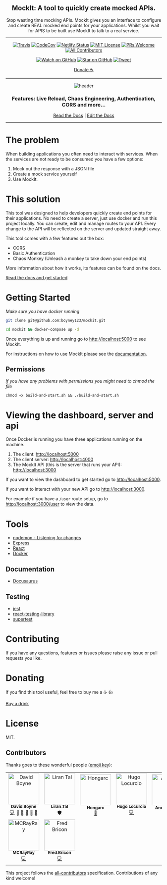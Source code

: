 <div align="center">

<h2>MockIt: A tool to quickly create mocked APIs.</h2>
<p>Stop wasting time mocking APIs. MockIt gives you an interface to configure and create REAL mocked end points for your applications. Whilst you wait for APIS to be built use MockIt to talk to a real service.</>

  <hr />

[![Travis](https://img.shields.io/travis/boyney123/mockit/master.svg)](https://travis-ci.org/boyney123/mockit)
[![CodeCov](https://codecov.io/gh/boyney123/mockit/branch/master/graph/badge.svg?token=AoXW3EFgMP)](https://codecov.io/gh/boyney123/mockit)
[![Netlify Status](https://api.netlify.com/api/v1/badges/6d5acca1-0959-4d92-a739-08f725fdc464/deploy-status)](https://app.netlify.com/sites/mockit/deploys)
[![MIT License][license-badge]][license]
[![PRs Welcome][prs-badge]][prs]
[![All Contributors](https://img.shields.io/badge/all_contributors-9-orange.svg?style=flat-square)](#contributors)

[![Watch on GitHub][github-watch-badge]][github-watch]
[![Star on GitHub][github-star-badge]][github-star]
[![Tweet][twitter-badge]][twitter]

[Donate ☕](https://www.paypal.me/boyney123/5)

<hr />

<img alt="header" src="./images/demo.gif" />

  <h3>Features: Live Reload, Chaos Engineering, Authentication, CORS and more...</h3>

[Read the Docs](https://mockit.netlify.com/) | [Edit the Docs](https://github.com/boyney123/mockit-docs)

</div>

<hr/>

# The problem

When building applications you often need to interact with services. When the services are not ready to be consumed you have a few options:

1. Mock out the response with a JSON file
2. Create a mock service yourself
3. Use MockIt.

# This solution

This tool was designed to help developers quickly create end points for their applications. No need to create a server, just use docker and run this project locally. You can create, edit and manage routes to your API. Every change to the API will be reflected on the server and updated straight away.

This tool comes with a few features out the box:

- CORS
- Basic Authentication
- Chaos Monkey (Unleash a monkey to take down your end points)

More information about how it works, its features can be found on the docs.

[Read the docs and get started](https://mockit.netlify.com/)

# Getting Started

_Make sure you have docker running_

```sh
git clone git@github.com:boyney123/mockit.git
```

```sh
cd mockit && docker-compose up -d
```

Once everything is up and running go to [http://localhost:5000](http://localhost:5000) to see MockIt.

For instructions on how to use MockIt please see the [documentation](https://mockit.netlify.com/docs/getting-started/routes).

## Permissions

_If you have any problems with permissions you might need to chmod the file_

```
chmod +x build-and-start.sh && ./build-and-start.sh
```

# Viewing the dashboard, server and api

Once Docker is running you have three applications running on the machine.

1. The client: [http://localhost:5000](http://localhost:5000)
2. The client server: [http://localhost:4000](http://localhost:4000)
3. The MockIt API (this is the server that runs your API): [http://localhost:3000](http://localhost:3000)

If you want to view the dashboard to get started go to [http://localhost:5000](http://localhost:5000).

If you want to interact with your new API go to [http://localhost:3000](http://localhost:3000).

For example if you have a `/user` route setup, go to [http://localhost:3000/user](http://localhost:3000/user) to view the data.

# Tools

- [nodemon - Listening for changes](https://github.com/remy/nodemon)
- [Express](https://expressjs.com/)
- [React](https://reactjs.org/)
- [Docker](https://www.docker.com/)

## Documentation

- [Docusaurus](https://docusaurus.io/)

## Testing

- [jest](https://jestjs.io/)
- [react-testing-library](https://github.com/kentcdodds/react-testing-library)
- [supertest](https://github.com/visionmedia/supertest)

# Contributing

If you have any questions, features or issues please raise any issue or pull requests you like.

[spectrum-badge]: https://withspectrum.github.io/badge/badge.svg
[spectrum]: https://spectrum.chat/explore-tech
[license-badge]: https://img.shields.io/github/license/boyney123/mockit.svg?color=yellow
[license]: https://github.com/boyney123/react.explore-tech.org/blob/master/LICENSE
[prs-badge]: https://img.shields.io/badge/PRs-welcome-brightgreen.svg?style=flat-square
[prs]: http://makeapullrequest.com
[github-watch-badge]: https://img.shields.io/github/watchers/boyney123/mockit.svg?style=social
[github-watch]: https://github.com/boyney123/mockit/watchers
[twitter]: https://twitter.com/intent/tweet?text=Check%20out%20mockit%20by%20%40boyney123%20https%3A%2F%2Fgithub.com%2Fboyney123%2Fmockit%20%F0%9F%91%8D
[twitter-badge]: https://img.shields.io/twitter/url/https/github.com/boyney123/mockit.svg?style=social
[github-star-badge]: https://img.shields.io/github/stars/boyney123/mockit.svg?style=social
[github-star]: https://github.com/boyney123/mockit/stargazers

# Donating

If you find this tool useful, feel free to buy me a ☕ 👍

[Buy a drink](https://www.paypal.me/boyney123/5)

# License

MIT.

## Contributors

Thanks goes to these wonderful people ([emoji key](https://allcontributors.org/docs/en/emoji-key)):

<!-- ALL-CONTRIBUTORS-LIST:START - Do not remove or modify this section -->
<!-- prettier-ignore -->
<table><tr><td align="center"><a href="https://medium.com/@boyney123"><img src="https://avatars1.githubusercontent.com/u/3268013?v=4" width="100px;" alt="David Boyne"/><br /><sub><b>David Boyne</b></sub></a><br /><a href="https://github.com/boyney123/mockit/commits?author=boyney123" title="Code">💻</a> <a href="https://github.com/boyney123/mockit/commits?author=boyney123" title="Documentation">📖</a> <a href="#design-boyney123" title="Design">🎨</a> <a href="#ideas-boyney123" title="Ideas, Planning, & Feedback">🤔</a> <a href="#review-boyney123" title="Reviewed Pull Requests">👀</a> <a href="#tool-boyney123" title="Tools">🔧</a></td><td align="center"><a href="https://medium.com/@liran.tal"><img src="https://avatars1.githubusercontent.com/u/316371?v=4" width="100px;" alt="Liran Tal"/><br /><sub><b>Liran Tal</b></sub></a><br /><a href="#security-lirantal" title="Security">🛡️</a></td><td align="center"><a href="https://fb.com/RemoveU"><img src="https://avatars1.githubusercontent.com/u/19208123?v=4" width="100px;" alt="Hongarc"/><br /><sub><b>Hongarc</b></sub></a><br /><a href="https://github.com/boyney123/mockit/commits?author=Hongarc" title="Documentation">📖</a></td><td align="center"><a href="https://hugo.pro"><img src="https://avatars3.githubusercontent.com/u/180032?v=4" width="100px;" alt="Hugo Locurcio"/><br /><sub><b>Hugo Locurcio</b></sub></a><br /><a href="https://github.com/boyney123/mockit/commits?author=Calinou" title="Code">💻</a></td><td align="center"><a href="http://www.andrewroberthall.co.uk"><img src="https://avatars1.githubusercontent.com/u/724328?v=4" width="100px;" alt="Andrew Hall"/><br /><sub><b>Andrew Hall</b></sub></a><br /><a href="https://github.com/boyney123/mockit/commits?author=FattusMannus" title="Documentation">📖</a></td><td align="center"><a href="http://grainger.xyz"><img src="https://avatars1.githubusercontent.com/u/1332395?v=4" width="100px;" alt="Peter Grainger"/><br /><sub><b>Peter Grainger</b></sub></a><br /><a href="https://github.com/boyney123/mockit/commits?author=peterjgrainger" title="Documentation">📖</a></td><td align="center"><a href="https://github.com/wohlben"><img src="https://avatars2.githubusercontent.com/u/9362553?v=4" width="100px;" alt="Ben"/><br /><sub><b>Ben</b></sub></a><br /><a href="https://github.com/boyney123/mockit/commits?author=wohlben" title="Code">💻</a></td></tr><tr><td align="center"><a href="https://github.com/MCRayRay"><img src="https://avatars1.githubusercontent.com/u/2843957?v=4" width="100px;" alt="MCRayRay"/><br /><sub><b>MCRayRay</b></sub></a><br /><a href="https://github.com/boyney123/mockit/commits?author=MCRayRay" title="Code">💻</a></td><td align="center"><a href="https://github.com/fbricon"><img src="https://avatars3.githubusercontent.com/u/148698?v=4" width="100px;" alt="Fred Bricon"/><br /><sub><b>Fred Bricon</b></sub></a><br /><a href="https://github.com/boyney123/mockit/commits?author=fbricon" title="Code">💻</a></td></tr></table>

<!-- ALL-CONTRIBUTORS-LIST:END -->

This project follows the [all-contributors](https://github.com/all-contributors/all-contributors) specification. Contributions of any kind welcome!
